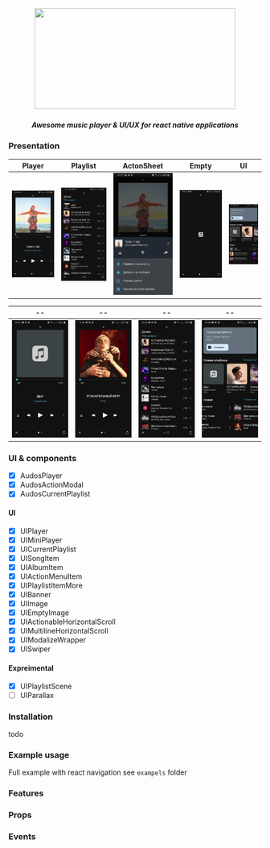 <div align="center">
  <img width="400" height="200" src="https://github.com/zikwall/audos/blob/master/screenshots/audos.png">
  <h5>Awesome music player & UI/UX for react native applications</h5>
</div>

### Presentation

Player | Playlist | ActonSheet | Empty | UI
--- | --- | --- | --- | ---
![Player](screenshots/Screenshot_20200330-194338_musicapp.jpg "Player responsive layout") | ![Playlist](screenshots/Screenshot_20200330-122556_musicapp.jpg "Player responsive layout") | ![Sheet](screenshots/Screenshot_20200330-122759_musicapp.jpg "Player responsive layout") |  ![Empty](screenshots/Screenshot_20200330-122547_musicapp.jpg "Player responsive layout") |  ![UI](screenshots/Screenshot_20200330-192122_musicapp.jpg "Player responsive layout")

-- | -- | -- | --
--- | --- | --- | ---
![Player](gifs/20200330_193102_1.gif "Player responsive layout") | ![Playlist](gifs/20200330_123628_1.gif "Player responsive layout") | ![Playlist](gifs/20200330_193225_1.gif "Player responsive layout") |  ![UI](gifs/20200330_194015_1.gif "Player responsive layout") 


### UI & components

- [x] AudosPlayer
- [x] AudosActionModal
- [x] AudosCurrentPlaylist

#### UI

- [x] UIPlayer
- [X] UIMiniPlayer
- [x] UICurrentPlaylist
- [x] UISongItem
- [x] UIAlbumItem
- [x] UIActionMenuItem
- [x] UIPlaylistItemMore
- [x] UIBanner
- [x] UIImage
- [x] UIEmptyImage
- [x] UIActionableHorizontalScroll
- [x] UIMultilineHorizontalScroll
- [x] UIModalizeWrapper
- [x] UISwiper

#### Expreimental

- [x] UIPlaylistScene
- [ ] UIParallax

### Installation

todo

### Example usage

Full example with react navigation see `exampels` folder

### Features

### Props

### Events

